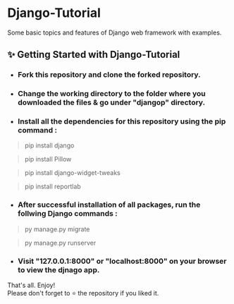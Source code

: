 # Django-Tutorial
Some basic topics and features of Django web framework with examples.

## ✨ Getting Started with Django-Tutorial

* ### Fork this repository and clone the forked repository.

* ### Change the working directory to the folder where you downloaded the files & go under "djangop" directory.

* ### Install all the dependencies for this repository using the pip command :

>  pip install django  

>  pip install Pillow  

>  pip install django-widget-tweaks  

>  pip install reportlab  

* ### After successful installation of all packages, run the follwing Django commands :

>  py manage.py migrate  

>  py manage.py runserver  

* ### Visit "127.0.0.1:8000" or "localhost:8000" on your browser to view the djnago app.  

That's all. Enjoy!  
Please don't forget to ⭐ the repository if you liked it.
